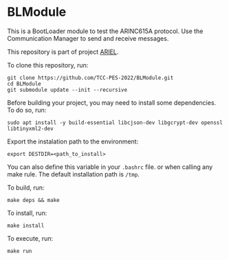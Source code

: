 # BLModule

This is a BootLoader module to test the ARINC615A protocol. Use the Communication Manager to send and receive messages.

This repository is part of project [ARIEL](https://github.com/TCC-PES-2022).

To clone this repository, run:

    git clone https://github.com/TCC-PES-2022/BLModule.git
    cd BLModule
    git submodule update --init --recursive

Before building your project, you may need to install some dependencies. To do so, run:

    sudo apt install -y build-essential libcjson-dev libgcrypt-dev openssl libtinyxml2-dev

Export the instalation path to the environment:

    export DESTDIR=<path_to_install>

You can also define this variable in your `.bashrc` file. or when calling any make rule. The default installation path is `/tmp`.

To build, run:

    make deps && make

To install, run:

    make install

To execute, run:

    make run